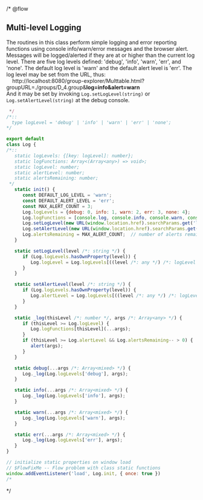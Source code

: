 /* @flow
## Multi-level Logging

The routines in this class perform simple logging and error reporting functions using console info/warn/error messages and the browser alert. Messages will be logged/alerted if they are at or higher than the current log level. There are five log levels defined: 'debug', 'info', 'warn', 'err', and 'none'. The default log level is 'warn' and the default alert level is 'err'. The log level may be set from the URL, thus:
  <br>&nbsp;&nbsp;&nbsp;&nbsp;http://localhost:8080/group-explorer/Multtable.html?groupURL=./groups/D_4.group&<b>log=info&alert=warn</b>
<br>And it may be set by invoking `Log.setLogLevel(string)` or `Log.setAlertLevel(string)` at the debug console. 

```js
 */
/*::
  type logLevel = 'debug' | 'info' | 'warn' | 'err' | 'none';
*/

export default
class Log {
/*::
   static logLevels: {[key: logLevel]: number};
   static logFunctions: Array<(Array<any>) => void>;
   static logLevel: number;
   static alertLevel: number;
   static alertsRemaining: number;
 */
   static init() {
      const DEFAULT_LOG_LEVEL = 'warn';
      const DEFAULT_ALERT_LEVEL = 'err';
      const MAX_ALERT_COUNT = 3;
      Log.logLevels = {debug: 0, info: 1, warn: 2, err: 3, none: 4};
      Log.logFunctions = [console.log, console.info, console.warn, console.error];
      Log.setLogLevel(new URL(window.location.href).searchParams.get('log') || DEFAULT_LOG_LEVEL);
      Log.setAlertLevel(new URL(window.location.href).searchParams.get('alert') || DEFAULT_ALERT_LEVEL);
      Log.alertsRemaining = MAX_ALERT_COUNT;  // number of alerts remaining before we quit showing them
   }

   static setLogLevel(level /*: string */) {
      if (Log.logLevels.hasOwnProperty(level)) {
         Log.logLevel = Log.logLevels[((level /*: any */) /*: logLevel */)];
      }
   }

   static setAlertLevel(level /*: string */) {
      if (Log.logLevels.hasOwnProperty(level)) {
         Log.alertLevel = Log.logLevels[((level /*: any */) /*: logLevel */)];
      }
   }

   static _log(thisLevel /*: number */, args /*: Array<any> */) {
      if (thisLevel >= Log.logLevel) {
         Log.logFunctions[thisLevel](...args);
      }
      if (thisLevel >= Log.alertLevel && Log.alertsRemaining-- > 0) {
         alert(args);
      }
   }

   static debug(...args /*: Array<mixed> */) {
      Log._log(Log.logLevels['debug'], args);
   }

   static info(...args /*: Array<mixed> */) {
      Log._log(Log.logLevels['info'], args);
   }

   static warn(...args /*: Array<mixed> */) {
      Log._log(Log.logLevels['warn'], args);
   }

   static err(...args /*: Array<mixed> */) {
      Log._log(Log.logLevels['err'], args);
   }
}

// initialize static properties on window load
// $FlowFixMe -- Flow problem with class static functions
window.addEventListener('load', Log.init, { once: true })
/*
```
 */
